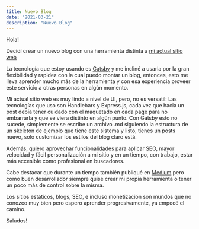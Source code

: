 ```yaml
---
title: Nuevo Blog
date: "2021-03-21"
description: "Nuevo Blog"
---
```


Hola! 

Decidí crear un nuevo blog con una herramienta distinta a <a href="https://alejandroroa.now.sh/" target="_blank">mi actual sitio web</a>

La tecnología que estoy usando es <a href="https://www.gatsbyjs.com/" target="_blank">Gatsby</a> y me incliné a usarla por la gran flexibilidad y rapidez con la cual puedo montar un blog, entonces, esto me lleva aprender mucho más de la herramienta y con esa experiencia proveer este servicio a otras personas en algún momento.

Mi actual sitio web es muy lindo a nivel de UI, pero, no es versatil: Las tecnologías que uso son Handlebars y Express.js, cada vez que hacia un post debía tener cuidado con el maquetado en cada page para no
embarrarla y que se viera distinto en algún punto. Con Gatsby esto no sucede, simplemente se escribe un archivo .md siguiendo la estructura de un skeleton de ejemplo que tiene este sistema y listo, tienes un posts nuevo, solo customizar los estilos del blog claro está.

Además, quiero aprovechar funcionalidades para aplicar SEO, mayor velocidad y fácil personalización a mi sitio y en un tiempo, con trabajo, estar más accesible como profesional en buscadores.

Cabe destacar que durante un tiempo también publiqué en <a href="https://alejandroroa.medium.com/" target="_blank">Medium</a> pero como buen desarrollador siempre quise crear mi propia herramienta o tener un poco más de control sobre la misma.

Los sitios estáticos, blogs, SEO, e incluso monetización son mundos que no conozco muy bien pero espero aprender progresivamente, ya empecé el camino.

Saludos!